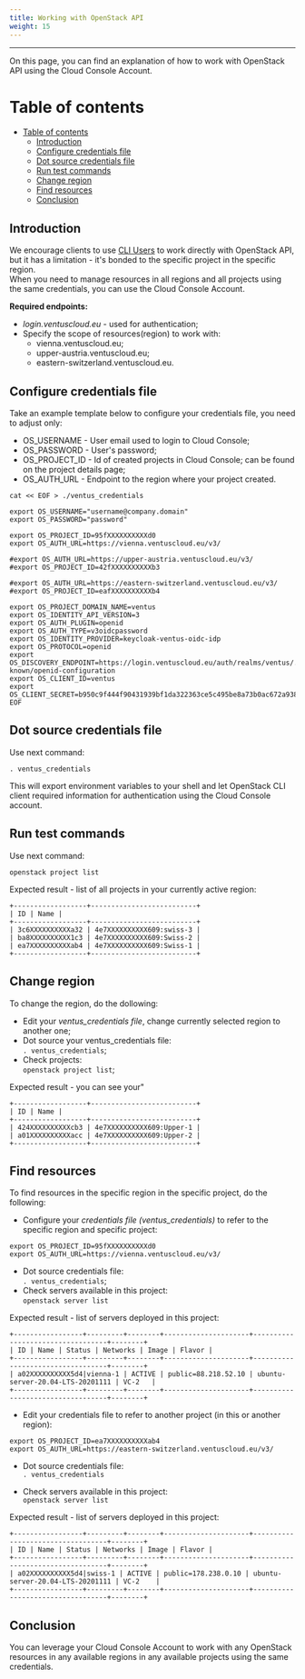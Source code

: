 ```yaml
---
title: Working with OpenStack API
weight: 15
---
```

___
On this page, you can find an explanation of how to work with OpenStack API
using the Cloud Console Account.

# Table of contents
- [Table of contents](#table-of-contents)
	- [Introduction](#introduction)
	- [Configure credentials file](#configure-credentials-file)
	- [Dot source credentials file](#dot-source-credentials-file)
	- [Run test commands](#run-test-commands)
	- [Change region](#change-region)
	- [Find resources](#find-resources)
	- [Conclusion](#conclusion)

## Introduction
We encourage clients to use [CLI Users](https://docs.ventuscloud.eu/products/security/cli-users/) to work directly with OpenStack API, but it has a limitation - it's bonded to the specific project in the specific region.  
When you need to manage resources in all regions and all projects using the same
credentials, you can use the Cloud Console Account.   

**Required endpoints:** 
* *login.ventuscloud.eu* - used for authentication;
* Specify the scope of resources(region) to work with:
	* vienna.ventuscloud.eu;
	* upper-austria.ventuscloud.eu;
	* eastern-switzerland.ventuscloud.eu.

## Configure credentials file
Take an example template below to configure your credentials file, you need to adjust only:  

* OS_USERNAME - User email used to login to Cloud Console; 
* OS_PASSWORD - User's password;  
* OS_PROJECT_ID - Id of created projects in Cloud Console; can be found on the project details page;   
* OS_AUTH_URL - Endpoint to the region where your project created.

```
cat << EOF > ./ventus_credentials

export OS_USERNAME="username@company.domain"
export OS_PASSWORD="password"

export OS_PROJECT_ID=95fXXXXXXXXXXd0
export OS_AUTH_URL=https://vienna.ventuscloud.eu/v3/

#export OS_AUTH_URL=https://upper-austria.ventuscloud.eu/v3/
#export OS_PROJECT_ID=42fXXXXXXXXXXb3

#export OS_AUTH_URL=https://eastern-switzerland.ventuscloud.eu/v3/
#export OS_PROJECT_ID=eafXXXXXXXXXXb4

export OS_PROJECT_DOMAIN_NAME=ventus
export OS_IDENTITY_API_VERSION=3
export OS_AUTH_PLUGIN=openid
export OS_AUTH_TYPE=v3oidcpassword
export OS_IDENTITY_PROVIDER=keycloak-ventus-oidc-idp
export OS_PROTOCOL=openid
export OS_DISCOVERY_ENDPOINT=https://login.ventuscloud.eu/auth/realms/ventus/.well-known/openid-configuration
export OS_CLIENT_ID=ventus
export OS_CLIENT_SECRET=b950c9f444f90431939bf1da322363ce5c495be8a73b0ac672a9386fbea8e3d0
EOF
```

## Dot source credentials file
Use next command:  

`. ventus_credentials`  

This will export environment variables to your shell and let OpenStack CLI
client required information for authentication using the Cloud Console account.

## Run test commands
Use next command: 

`openstack project list`  

Expected result - list of all projects in your currently active region:

```output
+------------------+--------------------------+
| ID | Name |
+------------------+--------------------------+
| 3c6XXXXXXXXXXa32 | 4e7XXXXXXXXXX609:swiss-3 |
| ba8XXXXXXXXXX1c3 | 4e7XXXXXXXXXX609:Swiss-2 |
| ea7XXXXXXXXXXab4 | 4e7XXXXXXXXXX609:Swiss-1 |
+------------------+--------------------------+
```

## Change region
To change the region, do the dollowing:

* Edit your *ventus_credentials file*, change currently selected region to another one;
* Dot source your ventus_credentials file:  
`. ventus_credentials`;  
* Check projects:  
`openstack project list`;  

Expected result - you can see your"
```output
+------------------+--------------------------+
| ID | Name |
+------------------+--------------------------+
| 424XXXXXXXXXXcb3 | 4e7XXXXXXXXXX609:Upper-1 |
| a01XXXXXXXXXXacc | 4e7XXXXXXXXXX609:Upper-2 |
+------------------+--------------------------+
```

## Find resources 
To find resources in the specific region in the specific project, do the following:

* Configure your *credentials file (ventus_credentials)* to refer to the specific region and specific project: 

`export OS_PROJECT_ID=95fXXXXXXXXXXd0`  
`export OS_AUTH_URL=https://vienna.ventuscloud.eu/v3/`  

* Dot source credentials file:  
`. ventus_credentials`;  
* Check servers available in this project:  
`openstack server list`    

Expected result - list of servers deployed in this project:
```output
+-----------------+---------+--------+---------------------+----------------------------------+--------+
| ID | Name | Status | Networks | Image | Flavor |
+-----------------+---------+--------+---------------------+----------------------------------+--------+
| a02XXXXXXXXXX5d4|vienna-1 | ACTIVE | public=88.218.52.10 | ubuntu-server-20.04-LTS-20201111 | VC-2   |
+-----------------+---------+--------+---------------------+----------------------------------+--------+
```
* Edit your credentials file to refer to another project (in this or another region):

`export OS_PROJECT_ID=ea7XXXXXXXXXXab4`  
`export OS_AUTH_URL=https://eastern-switzerland.ventuscloud.eu/v3/`  

* Dot source credentials file:  
`. ventus_credentials`  

* Check servers available in this project:  
`openstack server list`  

Expected result - list of servers deployed in this project:
```output
+-----------------+---------+--------+---------------------+----------------------------------+--------+
| ID | Name | Status | Networks | Image | Flavor |
+-----------------+---------+--------+---------------------+----------------------------------+--------+
| a02XXXXXXXXXX5d4|swiss-1 | ACTIVE | public=178.238.0.10 | ubuntu-server-20.04-LTS-20201111 | VC-2    |
+-----------------+---------+--------+---------------------+----------------------------------+--------+
```

## Conclusion
You can leverage your Cloud Console Account to work with any OpenStack resources in any available regions in any available projects using the same credentials.

 